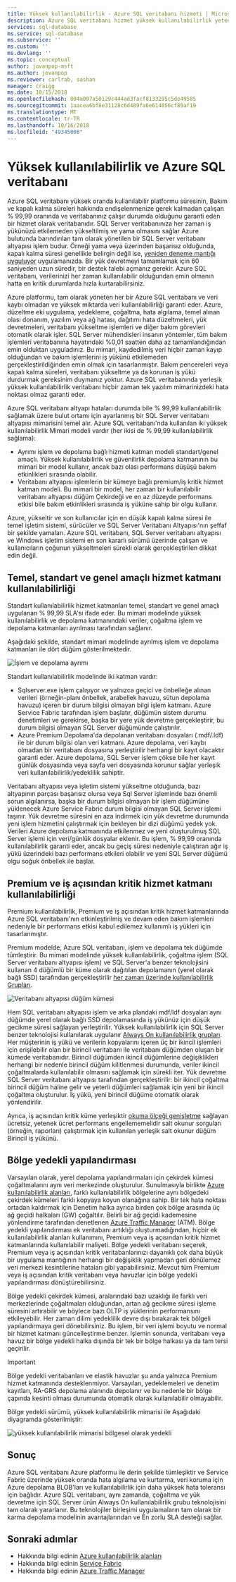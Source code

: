 ```yaml
---
title: Yüksek kullanılabilirlik - Azure SQL veritabanı hizmeti | Microsoft Docs
description: Azure SQL veritabanı hizmet yüksek kullanılabilirlik yetenekleri ve özellikleri hakkında bilgi edinin
services: sql-database
ms.service: sql-database
ms.subservice: ''
ms.custom: ''
ms.devlang: ''
ms.topic: conceptual
author: jovanpop-msft
ms.author: jovanpop
ms.reviewer: carlrab, sashan
manager: craigg
ms.date: 10/15/2018
ms.openlocfilehash: 004a097a50129c444ad3facf8133295c5de49585
ms.sourcegitcommit: 1aacea6bf8e31128c6d489fa6e614856cf89af19
ms.translationtype: MT
ms.contentlocale: tr-TR
ms.lasthandoff: 10/16/2018
ms.locfileid: "49345008"
---
```

# <a name="high-availability-and-azure-sql-database"></a>Yüksek kullanılabilirlik ve Azure SQL veritabanı

Azure SQL veritabanı yüksek oranda kullanılabilir platformu süresinin, Bakım ve kapalı kalma süreleri hakkında endişelenmenize gerek kalmadan çalışan % 99,99 oranında ve veritabanınız çalışır durumda olduğunu garanti eden bir hizmet olarak veritabanıdır. SQL Server veritabanınıza her zaman iş yükünüzü etkilemeden yükseltilmiş ve yama olmasını sağlar Azure bulutunda barındırılan tam olarak yönetilen bir SQL Server veritabanı altyapısı işlem budur. Örneği yama veya üzerinden başarısız olduğunda, kapalı kalma süresi genellikle belirgin değil ise, [yeniden deneme mantığı uyguluyor](sql-database-develop-overview.md#resiliency) uygulamanızda. Bir yük devretmeyi tamamlamak için 60 saniyeden uzun süredir, bir destek talebi açmanız gerekir. Azure SQL veritabanı, verilerinizi her zaman kullanılabilir olduğundan emin olmanın hatta en kritik durumlarda hızla kurtarabilirsiniz.

Azure platformu, tam olarak yöneten her bir Azure SQL veritabanı ve veri kaybı olmadan ve yüksek miktarda veri kullanılabilirliği garanti eder. Azure, düzeltme eki uygulama, yedekleme, çoğaltma, hata algılama, temel alınan olası donanım, yazılım veya ağ hatası, dağıtımı hata düzeltmeleri, yük devretmeleri, veritabanı yükseltme işlemleri ve diğer bakım görevleri otomatik olarak işler. SQL Server mühendisleri insanın yöntemler, tüm bakım işlemleri veritabanına hayatındaki %0,01 saatten daha az tamamlandığından emin olduktan uyguladınız. Bu mimari, kaydedilmiş veri hiçbir zaman kayıp olduğundan ve bakım işlemlerini iş yükünü etkilemeden gerçekleştirildiğinden emin olmak için tasarlanmıştır. Bakım pencereleri veya kapalı kalma süreleri, veritabanı yükseltme ya da korunan iş yükü durdurmak gereksinim duymanız yoktur. Azure SQL veritabanında yerleşik yüksek kullanılabilirlik veritabanı hiçbir zaman tek yazılım mimarinizdeki hata noktası olmaz garanti eder.

Azure SQL veritabanı altyapı hataları durumda bile % 99,99 kullanılabilirlik sağlamak üzere bulut ortamı için ayarlanmış bir SQL Server veritabanı altyapısı mimarisini temel alır. Azure SQL veritabanı'nda kullanılan iki yüksek kullanılabilirlik Mimari modeli vardır (her ikisi de % 99,99 kullanılabilirlik sağlama):

- Ayrımı işlem ve depolama bağlı hizmeti katman modeli standart/genel amaçlı. Yüksek kullanılabilirlik ve güvenilirlik depolama katmanının bu mimari bir model kullanır, ancak bazı olası performans düşüşü bakım etkinlikleri sırasında olabilir.
- Veritabanı altyapısı işlemlerin bir kümeye bağlı premium/iş kritik hizmet katman modeli. Bu mimari bir model, her zaman bir kullanılabilir veritabanı altyapısı düğüm Çekirdeği ve en az düzeyde performans etkisi bile bakım etkinlikleri sırasında iş yüküne sahip bir olgu kullanır.

Azure, yükseltir ve son kullanıcılar için en düşük kapalı kalma süresi ile temel işletim sistemi, sürücüler ve SQL Server Veritabanı Altyapısı'nın şeffaf bir şekilde yamaları. Azure SQL veritabanı, SQL Server veritabanı altyapısı ve Windows işletim sistemi en son kararlı sürümü üzerinde çalışan ve kullanıcıların çoğunun yükseltmeleri sürekli olarak gerçekleştirilen dikkat edin değil.

## <a name="basic-standard-and-general-purpose-service-tier-availability"></a>Temel, standart ve genel amaçlı hizmet katmanı kullanılabilirliği

Standart kullanılabilirlik hizmet katmanları temel, standart ve genel amaçlı uygulanan % 99,99 SLA'sı ifade eder. Bu mimari modelinde yüksek kullanılabilirlik ve depolama katmanındaki veriler, çoğaltma işlem ve depolama katmanları ayrılması tarafından sağlanır.

Aşağıdaki şekilde, standart mimari modelinde ayrılmış işlem ve depolama katmanları ile dört düğüm gösterilmektedir.

![İşlem ve depolama ayrımı](media/sql-database-managed-instance/general-purpose-service-tier.png)

Standart kullanılabilirlik modelinde iki katman vardır:

- Sqlserver.exe işlem çalışıyor ve yalnızca geçici ve önbelleğe alınan verileri (örneğin-planı önbellek, arabellek havuzu, sütun depolama havuzu) içeren bir durum bilgisi olmayan bilgi işlem katmanı. Azure Service Fabric tarafından işlem başlatır, düğümün sistem durumu denetimleri ve gerekirse, başka bir yere yük devretme gerçekleştirir, bu durum bilgisi olmayan SQL Server düğümünde çalıştırılır.
- Azure Premium Depolama'da depolanan veritabanı dosyaları (.mdf/.ldf) ile bir durum bilgisi olan veri katmanı. Azure depolama, veri kaybı olmadan bir veritabanı dosyasına yerleştirilir herhangi bir kayıt olacaktır garanti eder. Azure depolama, SQL Server işlem çökse bile her kayıt günlük dosyasında veya sayfa veri dosyasında korunur sağlar yerleşik veri kullanılabilirlik/yedeklilik sahiptir.

Veritabanı altyapısı veya işletim sistemi yükseltme olduğunda, bazı altyapının parçası başarısız olursa veya Sql Server işleminde bazı önemli sorun algılanırsa, başka bir durum bilgisi olmayan bir işlem düğümüne yüklenecek Azure Service Fabric durum bilgisi olmayan SQL Server işlemi taşınır. Yük devretme süresini en aza indirmek için yük devretme durumunda yeni işlem hizmetini çalıştırmak için bekleyen bir dizi düğümü yedek yok. Verileri Azure depolama katmanında etkilenmez ve yeni oluşturulmuş SQL Server işlemi için veri/günlük dosyalar eklenir. Bu işlem, % 99,99 oranında kullanılabilirlik garanti eder, ancak bu geçiş süresi nedeniyle çalıştıran ağır iş yükü üzerindeki bazı performans etkileri olabilir ve yeni SQL Server düğümü olgu soğuk önbellek ile başlar.

## <a name="premium-and-business-critical-service-tier-availability"></a>Premium ve iş açısından kritik hizmet katmanı kullanılabilirliği

Premium kullanılabilirlik, Premium ve iş açısından kritik hizmet katmanlarında Azure SQL veritabanı'nın etkinleştirilmiş ve devam eden bakım işlemleri nedeniyle bir performans etkisi kabul edilemez kullanımlı iş yükleri için tasarlanmıştır.

Premium modelde, Azure SQL veritabanı, işlem ve depolama tek düğümde tümleştirir. Bu mimari modelinde yüksek kullanılabilirlik, çoğaltma işlem (SQL Server veritabanı altyapısı işlem) ve SQL Server'a benzer teknolojisini kullanan 4 düğümlü bir küme olarak dağıtılan depolamanın (yerel olarak bağlı SSD) tarafından gerçekleştirilir [her zaman üzerinde kullanılabilirlik Grupları](https://docs.microsoft.com/sql/database-engine/availability-groups/windows/overview-of-always-on-availability-groups-sql-server).

![Veritabanı altyapısı düğüm kümesi](media/sql-database-managed-instance/business-critical-service-tier.png)

Hem SQL veritabanı altyapısı işlem ve arka plandaki mdf/ldf dosyaları aynı düğümde yerel olarak bağlı SSD depolamasında iş yükünüz için düşük gecikme süresi sağlayan yerleştirilir. Yüksek kullanılabilirlik için SQL Server benzer teknolojisi kullanılarak uygulanır [Always On kullanılabilirlik grupları](https://docs.microsoft.com/sql/database-engine/availability-groups/windows/overview-of-always-on-availability-groups-sql-server). Her müşterinin iş yükü ve verilerin kopyalarını içeren üç bir ikincil işlemleri için erişilebilir olan bir birincil veritabanı ile veritabanı düğümden oluşan bir kümede veritabanıdır. Birincil düğümden ikincil düğümlerine değişiklikleri herhangi bir nedenle birincil düğüm kilitlenmesi durumunda, veriler ikincil çoğaltmalarda kullanılabilir olmasını sağlamak için sürekli iter. Yük devretme SQL Server veritabanı altyapısı tarafından gerçekleştirilir: bir ikincil çoğaltma birincil düğüm haline gelir ve yeterli düğümleri sağlamak için yeni bir ikincil çoğaltma oluşturulur. İş yükü, yeni birincil düğüme otomatik olarak yönlendirilir.

Ayrıca, iş açısından kritik küme yerleşiktir [okuma ölçeği genişletme](sql-database-read-scale-out.md) sağlayan ücretsiz, yetenek ücret performans engellememelidir salt okunur sorguları (örneğin, raporları) çalıştırmak için kullanılan yerleşik salt okunur düğüm Birincil iş yükünü.

## <a name="zone-redundant-configuration"></a>Bölge yedekli yapılandırması

Varsayılan olarak, yerel depolama yapılandırmaları için çekirdek kümesi çoğaltmalarını aynı veri merkezinde oluşturulur. Sunulmasıyla birlikte [Azure kullanılabilirlik alanları](../availability-zones/az-overview.md), farklı kullanılabilirlik bölgelerine aynı bölgedeki çekirdek kümeleri farklı kopyaya koyun olanağına sahip. Bir tek hata noktası ortadan kaldırmak için Denetim halka ayrıca birden çok bölge arasında üç ağ geçidi halkaları (GW) çoğaltılır. Belirli bir ağ geçidi kademesine yönlendirme tarafından denetlenen [Azure Traffic Manager](../traffic-manager/traffic-manager-overview.md) (ATM). Bölge yedekli yapılandırması ek veritabanı artıklığı oluşturmadığından, hiçbir ek kullanılabilirlik alanları kullanımını, Premium veya iş açısından kritik hizmet katmanlarında kullanılabilir maliyeti. Bölge yedekli veritabanı seçerek, Premium veya iş açısından kritik veritabanlarınızı dayanıklı çok daha büyük bir uygulama mantığının herhangi bir değişiklik yapmadan geri dönülemez veri merkezi kesintilerine hataları gibi yapabilirsiniz. Mevcut tüm Premium veya iş açısından kritik veritabanı veya havuzlar için bölge yedekli yapılandırması dönüştürebilirsiniz.

Bölge yedekli çekirdek kümesi, aralarındaki bazı uzaklığı ile farklı veri merkezlerinde çoğaltmaları olduğundan, artan ağ gecikme süresi işleme süresini artırabilir ve böylece bazı OLTP iş yüklerinin performansını etkileyebilir. Her zaman dilimi yedeklilik devre dışı bırakarak tek bölgeli yapılandırmaya geri dönebilirsiniz. Bu işlem, bir veri işlemi boyutu ve normal bir hizmet katmanı güncelleştirme benzer. İşlemin sonunda, veritabanı veya havuz bir bölge yedekli halka dışında bir tek bir bölge halkası ya da tam tersi geçirilir.

> [!IMPORTANT]
> Bölge yedekli veritabanları ve elastik havuzlar şu anda yalnızca Premium hizmet katmanında desteklenmiyor. Varsayılan, yedeklemeleri ve denetim kayıtları, RA-GRS depolama alanında depolanır ve bu nedenle bir bölge çapında kesinti olması durumunda otomatik olarak kullanılabilir olmayabilir. 

Bölge yedekli sürümü, yüksek kullanılabilirlik mimarisi ile Aşağıdaki diyagramda gösterilmiştir:

![yüksek kullanılabilirlik mimarisi bölgesel olarak yedekli](./media/sql-database-high-availability/high-availability-architecture-zone-redundant.png)

## <a name="conclusion"></a>Sonuç

Azure SQL veritabanı Azure platformu ile derin şekilde tümleşiktir ve Service Fabric üzerinde yüksek oranda hata algılama ve kurtarma, veri koruma için Azure depolama BLOB'ları ve kullanılabilirlik için daha yüksek hata toleransı için bağlıdır. Azure SQL veritabanı, aynı zamanda, çoğaltma ve yük devretme için SQL Server ürün Always On kullanılabilirlik grubu teknolojisini tam olarak yararlanır. Bu teknolojiler birleşimi uygulamaların tam olarak bir karma depolama modelinin avantajlarından ve En zorlu SLA desteği sağlar.

## <a name="next-steps"></a>Sonraki adımlar

- Hakkında bilgi edinin [Azure kullanılabilirlik alanları](../availability-zones/az-overview.md)
- Hakkında bilgi edinin [Service Fabric](../service-fabric/service-fabric-overview.md)
- Hakkında bilgi edinin [Azure Traffic Manager](../traffic-manager/traffic-manager-overview.md)
